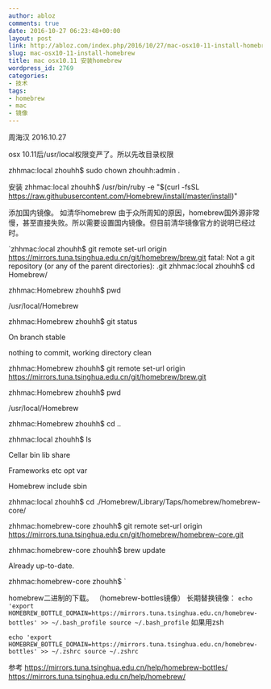 ```yaml
---
author: abloz
comments: true
date: 2016-10-27 06:23:48+00:00
layout: post
link: http://abloz.com/index.php/2016/10/27/mac-osx10-11-install-homebrew/
slug: mac-osx10-11-install-homebrew
title: mac osx10.11 安装homebrew
wordpress_id: 2769
categories:
- 技术
tags:
- homebrew
- mac
- 镜像
---
```


周海汉 2016.10.27

osx 10.11后/usr/local权限变严了。所以先改目录权限

zhhmac:local zhouhh$ sudo chown zhouhh:admin .

安装
zhhmac:local zhouhh$ /usr/bin/ruby -e "$(curl -fsSL https://raw.githubusercontent.com/Homebrew/install/master/install)"

添加国内镜像。
如清华homebrew
由于众所周知的原因，homebrew国外源非常慢，甚至直接失败。所以需要设置国内镜像。但目前清华镜像官方的说明已经过时。

`zhhmac:local zhouhh$ git remote set-url origin https://mirrors.tuna.tsinghua.edu.cn/git/homebrew/brew.git
fatal: Not a git repository (or any of the parent directories): .git
zhhmac:local zhouhh$ cd Homebrew/

zhhmac:Homebrew zhouhh$ pwd

/usr/local/Homebrew

zhhmac:Homebrew zhouhh$ git status

On branch stable

nothing to commit, working directory clean

zhhmac:Homebrew zhouhh$ git remote set-url origin https://mirrors.tuna.tsinghua.edu.cn/git/homebrew/brew.git

zhhmac:Homebrew zhouhh$ pwd

/usr/local/Homebrew

zhhmac:Homebrew zhouhh$ cd ..

zhhmac:local zhouhh$ ls

Cellar	bin	lib	share

Frameworks	etc	opt	var

Homebrew	include	sbin

zhhmac:local zhouhh$ cd ./Homebrew/Library/Taps/homebrew/homebrew-core/

zhhmac:homebrew-core zhouhh$ git remote set-url origin https://mirrors.tuna.tsinghua.edu.cn/git/homebrew/homebrew-core.git

zhhmac:homebrew-core zhouhh$ brew update

Already up-to-date.

zhhmac:homebrew-core zhouhh$ 
`

homebrew二进制的下载。
（homebrew-bottles镜像）
长期替换镜像：
`
echo 'export HOMEBREW_BOTTLE_DOMAIN=https://mirrors.tuna.tsinghua.edu.cn/homebrew-bottles' >> ~/.bash_profile
source ~/.bash_profile
`
如果用zsh

`
echo 'export HOMEBREW_BOTTLE_DOMAIN=https://mirrors.tuna.tsinghua.edu.cn/homebrew-bottles' >> ~/.zshrc
source ~/.zshrc
`

参考 
https://mirrors.tuna.tsinghua.edu.cn/help/homebrew-bottles/
https://mirrors.tuna.tsinghua.edu.cn/help/homebrew/
